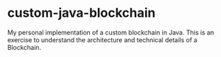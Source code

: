 # custom-java-blockchain

My personal implementation of a custom blockchain in Java. This is an exercise to understand the architecture 
and technical details of a Blockchain. 
